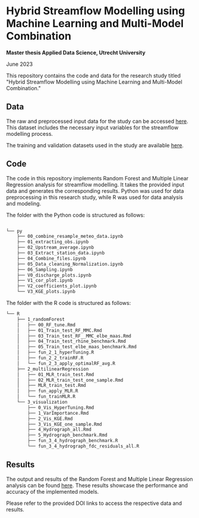 # Hybrid Streamflow Modelling using Machine Learning and Multi-Model Combination
**Master thesis Applied Data Science, Utrecht University** 

June 2023

This repository contains the code and data for the research study titled "Hybrid Streamflow Modelling using Machine Learning and Multi-Model Combination." 

## Data

The raw and preprocessed input data for the study can be accessed [here](https://doi.org/10.5281/zenodo.8097461). This dataset includes the necessary input variables for the streamflow modelling process.

The training and validation datasets used in the study are available [here](https://doi.org/10.5281/zenodo.8092323). 
## Code

The code in this repository implements Random Forest and Multiple Linear Regression analysis for streamflow modelling. It takes the provided input data and generates the corresponding results. Python was used for data preprocessing in this research study, while R was used for data analysis and modeling. 

The folder with the Python code is structured as follows:

``` bash

└── py
    ├── 00_combine_resample_meteo_data.ipynb
    ├── 01_extracting_obs.ipynb
    ├── 02_Upstream_average.ipynb
    ├── 03_Extract_station_data.ipynb
    ├── 04_Combine_files.ipynb
    ├── 05_Data_cleaning_Normalization.ipynb
    ├── 06_Sampling.ipynb
    ├── V0_discharge_plots.ipynb
    ├── V1_cor_plot.ipynb
    ├── V2_coefficients_plot.ipynb
    └── V3_KGE_plots.ipynb
```


The folder with the R code is structured as follows:
``` bash
└── R
    ├── 1_randomForest
    │   ├── 00_RF_tune.Rmd
    │   ├── 01_Train_test_RF_MMC.Rmd
    │   ├── 03_Train_test_RF__MMC_elbe_maas.Rmd
    │   ├── 04_Train_test_rhine_benchmark.Rmd
    │   ├── 05_Train_test_elbe_maas_benchmark.Rmd
    │   ├── fun_2_1_hyperTuning.R
    │   ├── fun_2_2_trainRF.R
    │   └── fun_2_3_apply_optimalRF_avg.R
    ├── 2_multilinearRegression
    │   ├── 01_MLR_train_test.Rmd
    │   ├── 02_MLR_train_test_one_sample.Rmd
    │   ├── MLR_train_test.Rmd
    │   ├── fun_apply_MLR.R
    │   └── fun_trainMLR.R
    └── 3_visualization
        ├── 0_Vis_HyperTuning.Rmd
        ├── 1_VarImportance.Rmd
        ├── 2_Vis_KGE.Rmd
        ├── 3_Vis_KGE_one_sample.Rmd
        ├── 4_Hydrograph_all.Rmd
        ├── 5_Hydrograph_benchmark.Rmd
        ├── fun_3_4_hydrograph_benchmark.R
        └── fun_3_4_hydrograph_fdc_residuals_all.R
```



## Results

The output and results of the Random Forest and Multiple Linear Regression analysis can be found [here](https://doi.org/10.5281/zenodo.8097495). These results showcase the performance and accuracy of the implemented models.

Please refer to the provided DOI links to access the respective data and results.
